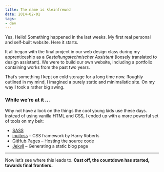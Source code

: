 ```yaml
---
title: The name is kleinfreund
date: 2014-02-01
tags:
- dev
---
```

Yes, Hello! Something happened in the last weeks. My first real personal and self-built website. Here it starts.

It all began with the final project in our web design class during my apprenticeship as a _Gestaltungstechnischer Assistent_ (loosely translated to design assistant). We were to build our own website, including a portfolio containing works from the past two years.

That’s something I kept on cold storage for a long time now. Roughly outlined in my mind, I imagined a purely static and minimalistic site. On my way I took a rather big swing.

### While we’re at it …

Why not have a look on the things the cool young kids use these days. Instead of using vanilla HTML and CSS, I ended up with a more powerful set of tools on my belt:

- [SASS](http://sass-lang.com)
- [inuitcss](http://inuitcss.com) – CSS framework by Harry Roberts
- [GitHub Pages](https://pages.github.com) – Hosting the source code
- [Jekyll](https://jekyllrb.com) – Generating a static blog page

---

Now let’s see where this leads to. __Cast off, the countdown has started, towards final frontiers.__
